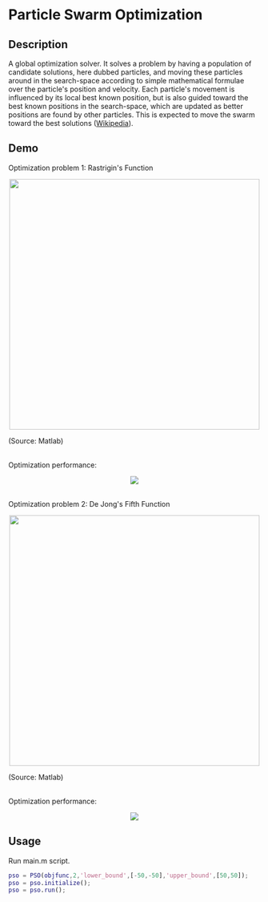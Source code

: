 # Particle Swarm Optimization

## Description

A global optimization solver. It solves a problem by having a population of candidate solutions, here dubbed particles, and moving these particles around in the search-space according to simple mathematical formulae over the particle's position and velocity. Each particle's movement is influenced by its local best known position, but is also guided toward the best known positions in the search-space, which are updated as better positions are found by other particles. This is expected to move the swarm toward the best solutions ([Wikipedia](https://en.wikipedia.org/wiki/Particle_swarm_optimization)).

## Demo

Optimization problem 1: Rastrigin's Function

<p align="center">
<img src="https://github.com/yanghaoqin/PSO/blob/master/pic/rastriginsfcn.png" width="500"/>
</p>

(Source: Matlab)

<br/>
Optimization performance:

<p align="center">
<img src="https://github.com/yanghaoqin/PSO/blob/master/pic/optimization_rastriginsfcn.gif" />
</p>

<br/>
Optimization problem 2: De Jong's Fifth Function

<p align="center">
<img src="https://github.com/yanghaoqin/PSO/blob/master/pic/dejong5fcn.png" width="500"/>
</p>

(Source: Matlab)

<br/>
Optimization performance:

<p align="center">
<img src="https://github.com/yanghaoqin/PSO/blob/master/pic/optimization_dejong5fcn.gif" />
</p>


## Usage

Run main.m script.
```matlab
pso = PSO(objfunc,2,'lower_bound',[-50,-50],'upper_bound',[50,50]);
pso = pso.initialize();
pso = pso.run();
```
